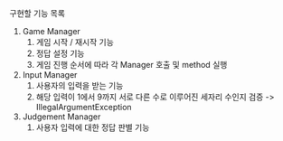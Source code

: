 구현할 기능 목록

1. Game Manager
    1. 게임 시작 / 재시작 기능
    2. 정답 설정 기능
    3. 게임 진행 순서에 따라 각 Manager 호출 및 method 실행
2. Input Manager
    1. 사용자의 입력을 받는 기능
    2. 해당 입력이 1에서 9까지 서로 다른 수로 이루어진 세자리 수인지 검증 -> IllegalArgumentException
3. Judgement Manager
    1. 사용자 입력에 대한 정답 판별 기능